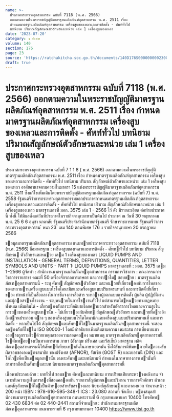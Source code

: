 ```yaml
---
name: >-
  ประกาศกระทรวงอุตสาหกรรม ฉบับที่ 7118 (พ.ศ. 2566)
  ออกตามความในพระราชบัญญัติมาตรฐานผลิตภัณฑ์อุตสาหกรรม พ.ศ. 2511 เรื่อง
  กำหนดมาตรฐานผลิตภัณฑ์อุตสาหกรรม เครื่องสูบของเหลวและการติดตั้ง - ศัพท์ทั่วไป
  บทนิยาม ปริมาณสัญลักษณ์ตัวอักษรและหน่วย เล่ม 1 เครื่องสูบของเหลว
date: '2023-07-20'
category: ง พิเศษ
volume: 140
section: 176
page: 23
source: 'https://ratchakitcha.soc.go.th/documents/140D176S0000000002300.pdf'
draft: true
---
```


# ประกาศกระทรวงอุตสาหกรรม ฉบับที่ 7118 (พ.ศ. 2566) ออกตามความในพระราชบัญญัติมาตรฐานผลิตภัณฑ์อุตสาหกรรม พ.ศ. 2511 เรื่อง กำหนดมาตรฐานผลิตภัณฑ์อุตสาหกรรม เครื่องสูบของเหลวและการติดตั้ง - ศัพท์ทั่วไป บทนิยาม ปริมาณสัญลักษณ์ตัวอักษรและหน่วย เล่ม 1 เครื่องสูบของเหลว

ประกาศกระทรวงอุตสาหกรรม ฉบับที่ 7 1 1 8 ( พ.ศ. 2566) ออกตามความในพระราชบัญญัติมาตรฐานผลิตภัณฑ์อุตสาหกรรม พ.ศ. 2511 เรื่อง กำหนดมาตรฐานผลิตภัณฑ์อุตสาหกรรม เครื่องสูบของเหลวและการติดตั้ง - ศัพท์ทั่วไป บทนิยาม ปริมาณ สัญลักษณ์ตัวอักษรและหน่วย เล่ม 1 เครื่องสูบของเหลว อาศัยอานาจตามความในมาตรา 15 แห่งพระราชบัญญัติมาตรฐานผลิตภัณฑ์อุตสาหกรรม พ.ศ. 2511 ซึ่งแก้ไขเพิ่มเติมโดยพระราชบัญญัติมาตรฐานผลิตภัณฑ์อุตสาหกรรม (ฉบับที่ 7) พ.ศ. 2558 รัฐมนตรีว่าการกระทรวงอุตสาหกรรมออกประกาศกาหนดมาตรฐานผลิตภัณฑ์อุตสาหกรรม เครื่องสูบของเหลวและการติดตั้ง - ศัพท์ทั่วไป บทนิยาม ปริมาณ สัญลักษณ์ตัวอักษรและหน่วย เล่ม 1 เครื่องสูบของเหลว มาตรฐานเลขที่ มอก. 3575 เล่ม 1 - 2566 ไว้ ดัง มีรายละเอียด ต่อท้ายประกาศนี้ ทั้งนี้ ให้มีผลตั้งแต่วันที่ประกาศในราชกิจจานุเบกษาเป็นต้นไป ประกาศ ณ วันที่ 30 พฤษภาคม พ.ศ. 25 6 6 อนุชา นาคาศัย รัฐมนตรีประจำสำนักนายกรัฐมนตรี รักษาราชการแทน รัฐมนตรีว่าการกระทรวงอุตสาหกรรม ้ หนา 23 ่ เลม 140 ตอนพิเศษ 176 ง ราชกิจจานุเบกษา 20 กรกฎาคม 2566

ขอมูลมาตรฐานผลิตภัณฑอุตสาหกรรม แนบทายประกาศกระทรวงอุตสาหกรรม ฉบับที่ 7118 (พ.ศ. 2566) ชื่อมาตรฐาน : เครื่องสูบของเหลวและการติดตั้ง - ศัพททั่วไป บทนิยาม ปริมาณ สัญลักษณ ตัวอักษรและหนวย เลม 1 เครื่องสูบของเหลว LIQUID PUMPS AND INSTALLATION - GENERAL TERMS, DEFINITIONS, QUANTITIES, LETTER SYMBOLS AND UNITS - PART 1: LIQUID PUMPS มาตรฐานเลขที่ : มอก. 3575 เลม 1−2566 ผู้จัดทํา : สํานักงานมาตรฐานผลิตภัณฑอุตสาหกรรม กรรมการวิชาการ : คณะกรรมการวิชาการรายสาขา คณะที่ 50 เครื่องจักรกลการเกษตร และการปาไม ขอบขาย : มาตรฐานผลิตภัณฑอุตสาหกรรมนี้ - ระบุ ศัพท สัญลักษณตัวอักษร และหนวยที่เกี่ยวของกับการไหลของ ของเหลวผานเครื่องสูบแบบโรโตไดนามิกและเครื่องสูบแบบปริมาตรแทนที่ และการติดตั้งที่เกี่ยวของ ทําหน้าที่เป็นสื่อกลางในการชี้แจงการสื่อสาร ระหวางผู้ออกแบบการติดตั้ง ผู้ผลิต ผู้ปฏิบัติงาน และผู้กอสรางโรงงาน - ระบุหนวยในการใชงานทั่วไป แต่สามารถใชหนวยทางกฎหมายทั้งหมด เพิ่มเติมได้ - เกี่ยวของกับภาวะที่อธิบายโดยคาบวกสําหรับอัตราการไหลและความสูงใน การสงของเครื่องสูบเทานั้น - ไม่เกี่ยวของกับศัพท สัญลักษณตัวอักษร และหนวยที่อางอิงถึงสวนประกอบ ตาง ๆ ของเครื่องสูบแบบโรโตไดนามิกและเครื่องสูบแบบปริมาตรแทนที่ และการติดตั้ง - หากเป็นไปได้ สัญลักษณและศัพทที่ใชในมาตรฐานผลิตภัณฑอุตสาหกรรมนี้ จะสอดคลองกับที่ใชใน ISO 80000-1 โดยมีคําอธิบายเพิ่มเติมตามความ เหมาะสม การเบี่ยงเบนบางอยางถูกรวมไวด้วยเหตุผลของความสอดคลอง หมายเหตุ มาตรฐานผลิตภัณฑอุตสาหกรรมนี้ใชศัพทอยางเป็นทางการสาม ภาษา (อังกฤษ ฝรั่งเศส และรัสเซีย) มาตรฐาน ผลิตภัณฑอุตสาหกรรมนี้ให้ศัพทที่เทียบเทากันในภาษาเยอรมัน ซึ่งได้รับการตีพิมพภายใตความรับผิดชอบขององคกรสมาชิก ของฝรั่งเศส (AFNOR), รัสเซีย (GOST R) และเยอรมนี (DIN) และให้ไวเพื่อเป็นขอมูลเทานั้น เฉพาะศัพทและบทนิยามที่ กําหนดในภาษาทางการเทำนั้นที่สามารถถือเป็นศัพทและบท นิยามของมาตรฐานผลิตภัณฑอุตสาหกรรมนี้

เนื้อหาประกอบด้วย : บททั่วไป ขอบขาย ศัพทและบทนิยาม การเปรียบเทียบระหวางพลังงาน จําเพาะกับความสูงในการสงที่สอดคลองกัน รายการสัญลักษณและปริมาณ รายการตัวอักษร ตัวเลข และสัญลักษณที่ใชเป็นตัวหอยสําหรับสรางและ นิยามสัญลักษณ และภาคผนวก จํานวนหน้า : 200 หน้า ISBN : 978-616-595-348-1 ICS : 23.080 สถานที่ จัดเก็บ : หองสมุดสํานักงานมาตรฐานผลิตภัณฑอุตสาหกรรม ถนนพระรามที่ 6 กรุงเทพมหานคร 10400 โทรศัพท 02 430 6834 ต่อ 02 440-2441 สถานที่จําหนาย : สํานักงานมาตรฐานผลิตภัณฑอุตสาหกรรม ถนนพระรามที่ 6 กรุงเทพมหานคร 10400 https://www.tisi.go.th

